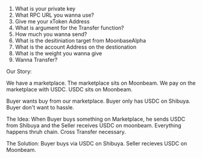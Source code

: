1. What is your private key
2. What RPC URL you wanna use?
3. Give me your xToken Address
4. What is argument for the Transfer function?
5. How much you wanna send?
6. What is the desitiniation target from MoonbaseAlpha
7. What is the account Address on the destionation
8. What is the weight you wanna give
9. Wanna Transfer?



Our Story:

We have a marketplace.
The marketplace sits on Moonbeam.
We pay on the marketplace with USDC.
USDC sits on Moonbeam.

Buyer wants buy from our marketplace.
Buyer only has USDC on Shibuya.
Buyer don't want to hassle.

The Idea:
When Buyer buys something on Marketplace, he sends USDC from Shibuya and the Seller receives USDC on moonbeam. Everything happens thruh chain. Cross Transfer necessary.

The Solution:
Buyer buys via USDC on Shibuya.
Seller recieves USDC on Moonbeam.
